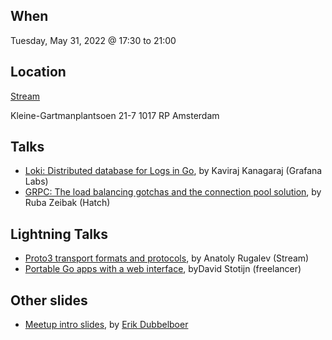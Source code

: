 When
----
Tuesday, May 31, 2022 @ 17:30 to 21:00

Location
--------
[Stream](https://getstream.io/)

Kleine-Gartmanplantsoen 21-7
1017 RP Amsterdam


Talks
-----

* [Loki: Distributed database for Logs in Go](loki-distributed-database-for-logs.pdf), by Kaviraj Kanagaraj (Grafana Labs)
* [GRPC: The load balancing gotchas and the connection pool solution](grpc.pdf), by Ruba Zeibak (Hatch)

Lightning Talks
--------------
* [Proto3 transport formats and protocols](), by Anatoly Rugalev (Stream)
* [Portable Go apps with a web interface](portable-go-apps.pdf), byDavid Stotijn (freelancer)

Other slides
------------
* [Meetup intro slides](intro-slides.pdf), by [Erik Dubbelboer](https://github.com/erikdubbelboer)
